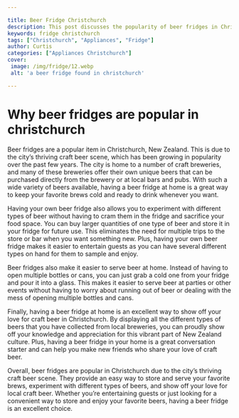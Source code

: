 ```yaml
---

title: Beer Fridge Christchurch
description: This post discusses the popularity of beer fridges in Christchurch, New Zealand and why they are a great way to store and enjoy your favorite craft beers. Read on to find out more about the local craft beer scene and why it's worth investing in a beer fridge.
keywords: fridge christchurch
tags: ["Christchurch", "Appliances", "Fridge"]
author: Curtis
categories: ["Appliances Christchurch"]
cover: 
 image: /img/fridge/12.webp
 alt: 'a beer fridge found in christchurch'

---
```


# Why beer fridges are popular in christchurch

Beer fridges are a popular item in Christchurch, New Zealand. This is due to the city’s thriving craft beer scene, which has been growing in popularity over the past few years. The city is home to a number of craft breweries, and many of these breweries offer their own unique beers that can be purchased directly from the brewery or at local bars and pubs. With such a wide variety of beers available, having a beer fridge at home is a great way to keep your favorite brews cold and ready to drink whenever you want.

Having your own beer fridge also allows you to experiment with different types of beer without having to cram them in the fridge and sacrifice your food space. You can buy larger quantities of one type of beer and store it in your fridge for future use. This eliminates the need for multiple trips to the store or bar when you want something new. Plus, having your own beer fridge makes it easier to entertain guests as you can have several different types on hand for them to sample and enjoy.

Beer fridges also make it easier to serve beer at home. Instead of having to open multiple bottles or cans, you can just grab a cold one from your fridge and pour it into a glass. This makes it easier to serve beer at parties or other events without having to worry about running out of beer or dealing with the mess of opening multiple bottles and cans.

Finally, having a beer fridge at home is an excellent way to show off your love for craft beer in Christchurch. By displaying all the different types of beers that you have collected from local breweries, you can proudly show off your knowledge and appreciation for this vibrant part of New Zealand culture. Plus, having a beer fridge in your home is a great conversation starter and can help you make new friends who share your love of craft beer.

Overall, beer fridges are popular in Christchurch due to the city’s thriving craft beer scene. They provide an easy way to store and serve your favorite brews, experiment with different types of beers, and show off your love for local craft beer. Whether you’re entertaining guests or just looking for a convenient way to store and enjoy your favorite beers, having a beer fridge is an excellent choice.